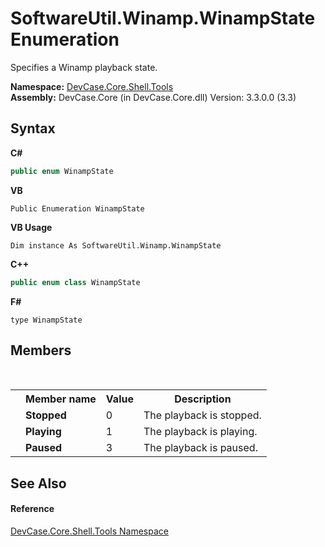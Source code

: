 # SoftwareUtil.Winamp.WinampState Enumeration
 

Specifies a Winamp playback state.

**Namespace:**&nbsp;<a href="N_DevCase_Core_Shell_Tools">DevCase.Core.Shell.Tools</a><br />**Assembly:**&nbsp;DevCase.Core (in DevCase.Core.dll) Version: 3.3.0.0 (3.3)

## Syntax

**C#**<br />
``` C#
public enum WinampState
```

**VB**<br />
``` VB
Public Enumeration WinampState
```

**VB Usage**<br />
``` VB Usage
Dim instance As SoftwareUtil.Winamp.WinampState
```

**C++**<br />
``` C++
public enum class WinampState
```

**F#**<br />
``` F#
type WinampState
```


## Members
&nbsp;<table><tr><th></th><th>Member name</th><th>Value</th><th>Description</th></tr><tr><td /><td target="F:DevCase.Core.Shell.Tools.SoftwareUtil.Winamp.WinampState.Stopped">**Stopped**</td><td>0</td><td>The playback is stopped.</td></tr><tr><td /><td target="F:DevCase.Core.Shell.Tools.SoftwareUtil.Winamp.WinampState.Playing">**Playing**</td><td>1</td><td>The playback is playing.</td></tr><tr><td /><td target="F:DevCase.Core.Shell.Tools.SoftwareUtil.Winamp.WinampState.Paused">**Paused**</td><td>3</td><td>The playback is paused.</td></tr></table>

## See Also


#### Reference
<a href="N_DevCase_Core_Shell_Tools">DevCase.Core.Shell.Tools Namespace</a><br />
